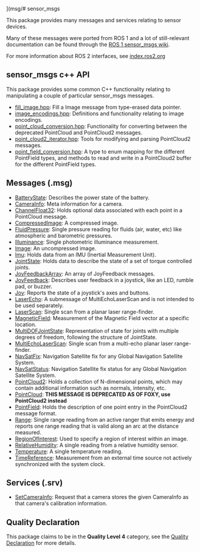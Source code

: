](msg/# sensor_msgs

This package provides many messages and services relating to sensor devices.

Many of these messages were ported from ROS 1 and a lot of still-relevant documentation can be found through the [ROS 1 sensor_msgs wiki](http://wiki.ros.org/sensor_msgs?distro=noetic).

For more information about ROS 2 interfaces, see [index.ros2.org](https://index.ros.org/doc/ros2/Concepts/About-ROS-Interfaces/)

## sensor_msgs c++ API
This package provides some common C++ functionality relating to manipulating a couple of particular sensor_msgs messages.

* [fill_image.hpp](include/sensors_msgs/fill_image.hpp): Fill a Image message from type-erased data pointer.
* [image_encodings.hpp](include/sensor_msgs/image_encodings): Definitions and functionality relating to image encodings.
* [point_cloud_conversion.hpp](include/sensor_msgs/point_cloud_conversion.hpp): Functionality for converting between the deprecated PointCloud and PointCloud2 messages.
* [point_cloud2_iterator.hpp](include/sensor_msgs/point_cloud2_iterator.hpp): Tools for modifying and parsing PointCloud2 messages.
* [point_field_conversion.hpp](include/sensor_msgs/point_field_conversion.hpp): A type to enum mapping for the different PointField types, and methods to read and write in a PointCloud2 buffer for the different PointField types.

## Messages (.msg)
* [BatteryState](msg/BatteryState.msg): Describes the power state of the battery.
* [CameraInfo](msg/CameraInfo.msg): Meta information for a camera.
* [ChannelFloat32](msg/ChannelFloat32.msg): Holds optional data associated with each point in a PointCloud message.
* [CompressedImage](msg/CompressedImage.msg): A compressed image.
* [FluidPressure](msg/FluidPressure.msg): Single pressure reading for fluids (air, water, etc) like atmospheric and barometric pressures.
* [Illuminance](msg/Illuminance.msg): Single photometric illuminance measurement.
* [Image](msg/Image.msg): An uncompressed image.
* [Imu](msg/Imu.msg): Holds data from an IMU (Inertial Measurement Unit).
* [JointState](msg/JointState.msg): Holds data to describe the state of a set of torque controlled joints.
* [JoyFeedbackArray](msg/JoyFeedbackArray.msg): An array of JoyFeedback messages.
* [JoyFeedback](msg/JoyFeedback.msg): Describes user feedback in a joystick, like an LED, rumble pad, or buzzer.
* [Joy](msg/Joy.msg): Reports the state of a joystick's axes and buttons.
* [LaserEcho](msg/LaserEcho.msg): A submessage of MultiEchoLaserScan and is not intended to be used separately.
* [LaserScan](msg/LaserScan.msg): Single scan from a planar laser range-finder.
* [MagneticField](msg/MagneticField.msg): Measurement of the Magnetic Field vector at a specific location.
* [MultiDOFJointState](msg/MultiDOFJointState.msg): Representation of state for joints with multiple degrees of freedom, following the structure of JointState.
* [MultiEchoLaserScan](msg/MultiEchoLaserScan.msg): Single scan from a multi-echo planar laser range-finder.
* [NavSatFix](msg/NavSatFix.msg): Navigation Satellite fix for any Global Navigation Satellite System.
* [NavSatStatus](msg/NavSatStatus.msg): Navigation Satellite fix status for any Global Navigation Satellite System.
* [PointCloud2](msg/PointCloud2.msg): Holds a collection of N-dimensional points, which may contain additional information such as normals, intensity, etc.
* [PointCloud](msg/PointCloud.msg): **THIS MESSAGE IS DEPRECATED AS OF FOXY, use PointCloud2 instead**
* [PointField](msg/PointField.msg): Holds the description of one point entry in the PointCloud2 message format.
* [Range](msg/Range.msg): Single range reading from an active ranger that emits energy and reports one range reading that is valid along an arc at the distance measured.
* [RegionOfInterest](msg/RegionOfInterest.msg): Used to specify a region of interest within an image.
* [RelativeHumidity](msg/RelativeHumidity.msg): A single reading from a relative humidity sensor.
* [Temperature](msg/Temperature.msg): A single temperature reading.
* [TimeReference](msg/TimeReference.msg): Measurement from an external time source not actively synchronized with the system clock.

## Services (.srv)
* [SetCameraInfo](srv/SetCameraInfo.srv): Request that a camera stores the given CameraInfo as that camera's calibration information.

## Quality Declaration
This package claims to be in the **Quality Level 4** category, see the [Quality Declaration](QUALITY_DECLARATION.md) for more details.
